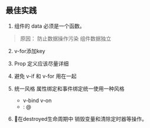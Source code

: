 ## 最佳实践
1. 组件的 data 必须是一个函数。
  > 原因： 防止数据操作污染 组件数据独立

2. v-for添加key
  
3. Prop 定义应该尽量详细

4. 避免 v-if 和 v-for 用在一起

5. 统一风格 属性绑定和事件绑定统一使用一种风格
    - v-bind v-on
    - :   @

6. 在destroyed生命周期中 销毁变量和清除定时器等操作。